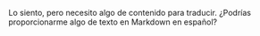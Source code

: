 Lo siento, pero necesito algo de contenido para traducir. ¿Podrías proporcionarme algo de texto en Markdown en español?